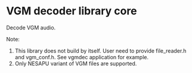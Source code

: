 # VGM decoder library core

Decode VGM audio.

Note:
1. This library does not build by itself. User need to provide file_reader.h and vgm_conf.h. See vgmdec application for example.
2. Only NESAPU variant of VGM files are supported.


